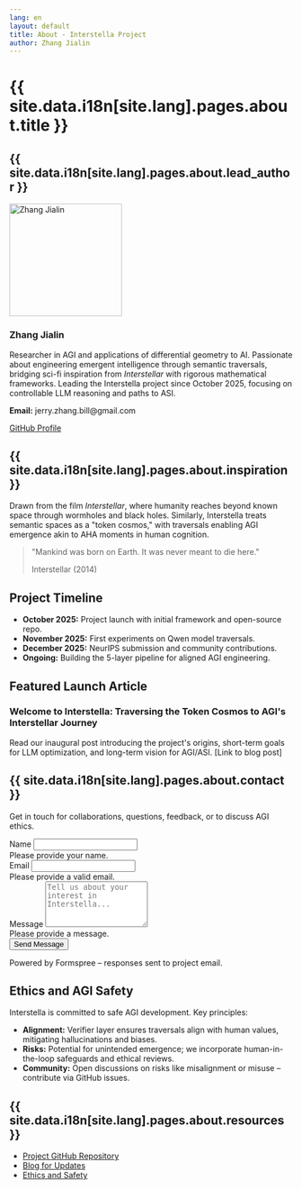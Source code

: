 ```yaml
---
lang: en
layout: default
title: About - Interstella Project
author: Zhang Jialin
---
```


<div class="container">
  <h1 class="text-center mb-5">{{ site.data.i18n[site.lang].pages.about.title }}</h1>

  <section class="mb-5">
    <h2>{{ site.data.i18n[site.lang].pages.about.lead_author }}</h2>
    <div class="row">
      <div class="col-md-3">
        <img src="{{ site.baseurl }}/assets/images/mylogo.png" alt="Zhang Jialin" class="img-fluid rounded-circle mb-3" style="width: 200px; height: 200px; object-fit: cover;">
      </div>
      <div class="col-md-9">
        <h3>Zhang Jialin</h3>
        <p>Researcher in AGI and applications of differential geometry to AI. Passionate about engineering emergent intelligence through semantic traversals, bridging sci-fi inspiration from <em>Interstellar</em> with rigorous mathematical frameworks. Leading the Interstella project since October 2025, focusing on controllable LLM reasoning and paths to ASI.</p>
        <p><strong>Email:</strong> jerry.zhang.bill@gmail.com</p>
        <a href="https://github.com/0x1bdat" class="btn btn-primary">GitHub Profile</a>
      </div>
    </div>
  </section>

  <section class="mb-5">
    <h2>{{ site.data.i18n[site.lang].pages.about.inspiration }}</h2>
    <p>Drawn from the film <em>Interstellar</em>, where humanity reaches beyond known space through wormholes and black holes. Similarly, Interstella treats semantic spaces as a "token cosmos," with traversals enabling AGI emergence akin to AHA moments in human cognition.</p>
    <blockquote class="blockquote">
      <p>"Mankind was born on Earth. It was never meant to die here."</p>
      <footer class="blockquote-footer">Interstellar (2014)</footer>
    </blockquote>
  </section>

  <section class="mb-5">
    <h2>Project Timeline</h2>
    <ul>
      <li><strong>October 2025:</strong> Project launch with initial framework and open-source repo.</li>
      <li><strong>November 2025:</strong> First experiments on Qwen model traversals.</li>
      <li><strong>December 2025:</strong> NeurIPS submission and community contributions.</li>
      <li><strong>Ongoing:</strong> Building the 5-layer pipeline for aligned AGI engineering.</li>
    </ul>
  </section>

  <section class="mb-5">
    <h2>Featured Launch Article</h2>
    <h3>Welcome to Interstella: Traversing the Token Cosmos to AGI's Interstellar Journey</h3>
    <p>Read our inaugural post introducing the project's origins, short-term goals for LLM optimization, and long-term vision for AGI/ASI. [Link to blog post]</p>
  </section>

  <section class="mb-5">
    <h2>{{ site.data.i18n[site.lang].pages.about.contact }}</h2>
    <p>Get in touch for collaborations, questions, feedback, or to discuss AGI ethics.</p>
    <form action="https://formspree.io/f/xqkvzqen" method="POST" class="needs-validation" novalidate> <!-- Replace with your real Formspree endpoint -->
      <div class="mb-3">
        <label for="name" class="form-label">Name</label>
        <input type="text" class="form-control" id="name" name="name" required>
        <div class="invalid-feedback">Please provide your name.</div>
      </div>
      <div class="mb-3">
        <label for="email" class="form-label">Email</label>
        <input type="email" class="form-control" id="email" name="email" required>
        <div class="invalid-feedback">Please provide a valid email.</div>
      </div>
      <div class="mb-3">
        <label for="message" class="form-label">Message</label>
        <textarea class="form-control" id="message" name="message" rows="5" required placeholder="Tell us about your interest in Interstella..."></textarea>
        <div class="invalid-feedback">Please provide a message.</div>
      </div>
      <button type="submit" class="btn btn-primary">Send Message</button>
    </form>
    <p class="mt-3 text-muted">Powered by Formspree – responses sent to project email.</p>
  </section>

  <section class="mb-5">
    <h2>Ethics and AGI Safety</h2>
    <p>Interstella is committed to safe AGI development. Key principles:</p>
    <ul>
      <li><strong>Alignment:</strong> Verifier layer ensures traversals align with human values, mitigating hallucinations and biases.</li>
      <li><strong>Risks:</strong> Potential for unintended emergence; we incorporate human-in-the-loop safeguards and ethical reviews.</li>
      <li><strong>Community:</strong> Open discussions on risks like misalignment or misuse – contribute via GitHub issues.</li>
    </ul>
  </section>

  <section>
    <h2>{{ site.data.i18n[site.lang].pages.about.resources }}</h2>
    <ul>
      <li><a href="https://github.com/people-art/interstella">Project GitHub Repository</a></li>
      <li><a href="/blog/">Blog for Updates</a></li>
      <li><a href="/ethics.html">Ethics and Safety</a></li>
    </ul>
  </section>
</div>

<script>
// Bootstrap form validation
(function () {
  'use strict'
  var forms = document.querySelectorAll('.needs-validation')
  Array.prototype.slice.call(forms).forEach(function (form) {
    form.addEventListener('submit', function (event) {
      if (!form.checkValidity()) {
        event.preventDefault()
        event.stopPropagation()
      }
      form.classList.add('was-validated')
    }, false)
  })
})()
</script>
